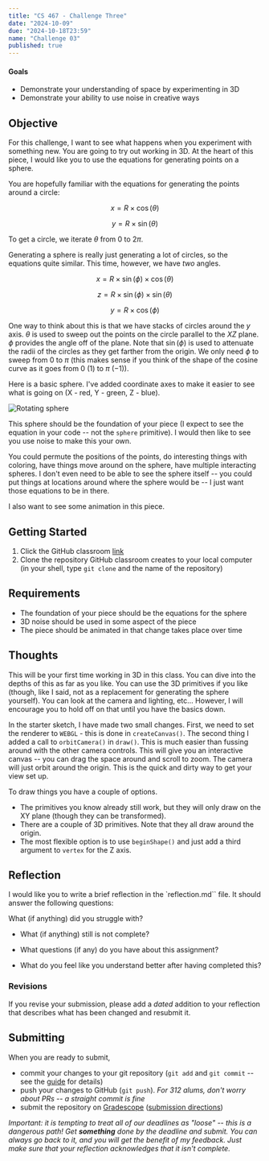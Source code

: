 ```yaml
---
title: "CS 467 - Challenge Three"
date: "2024-10-09"
due: "2024-10-18T23:59"
name: "Challenge 03"
published: true
---
```


#### Goals

- Demonstrate your understanding of space by experimenting in 3D
- Demonstrate your ability to use noise in creative ways

## Objective

For this challenge, I want to see what happens when you experiment with something new. You are going to try out working in 3D. At the heart of this piece, I would like you to use the equations for generating points on a sphere.

You are hopefully familiar with the equations for generating the points around a circle:

$$
x = R \times \cos(\theta)
$$

$$
y = R \times \sin(\theta)
$$

To get a circle, we iterate $\theta$ from $0$ to $2\pi$.

Generating a sphere is really just generating a lot of circles, so the equations quite similar. This time, however, we have _two_ angles.

$$
x = R \times \sin(\phi)\times \cos(\theta)
$$

$$
z = R  \times \sin(\phi) \times \sin(\theta)
$$

$$
y = R \times  \cos(\phi)
$$

One way to think about this is that we have stacks of circles around the $y$ axis. $\theta$ is used to sweep out the points on the circle parallel to the $XZ$ plane. $\phi$ provides the angle off of the plane. Note that $\sin(\phi)$ is used to attenuate the radii of the circles as they get farther from the origin. We only need $\phi$ to sweep from $0$ to $\pi$ (this makes sense if you think of the shape of the cosine curve as it goes from $0$ ($1$) to $\pi$ ($-1$)).

Here is a basic sphere. I've added coordinate axes to make it easier to see what is going on (X - red, Y - green, Z - blue).

![Rotating sphere](../images/challenges/challenge03/challenge03-sphere.gif)

This sphere should be the foundation of your piece (I expect to see the equation in your code -- not the `sphere` primitive). I would then like to see you use noise to make this your own.

You could permute the positions of the points, do interesting things with coloring, have things move around on the sphere, have multiple interacting spheres. I don't even need to be able to see the sphere itself -- you could put things at locations around where the sphere would be -- I just want those equations to be in there.

I also want to see some animation in this piece.

## Getting Started

1. Click the GitHub classroom [link](https://classroom.github.com/a/YEMD7C32)
1. Clone the repository GitHub classroom creates to your local computer (in your shell, type `git clone` and the name of the repository)

## Requirements

- The foundation of your piece should be the equations for the sphere
- 3D noise should be used in some aspect of the piece
- The piece should be animated in that change takes place over time

## Thoughts

This will be your first time working in 3D in this class. You can dive into the depths of this as far as you like. You can use the 3D primitives if you like (though, like I said, not as a replacement for generating the sphere yourself). You can look at the camera and lighting, etc... However, I will encourage you to hold off on that until you have the basics down.

In the starter sketch, I have made two small changes. First, we need to set the renderer to `WEBGL` - this is done in `createCanvas()`. The second thing I added a call to `orbitCamera()` in `draw()`. This is much easier than fussing around with the other camera controls. This will give you an interactive canvas -- you can drag the space around and scroll to zoom. The camera will just orbit around the origin. This is the quick and dirty way to get your view set up.

To draw things you have a couple of options.

- The primitives you know already still work, but they will only draw on the XY plane (though they can be transformed).
- There are a couple of 3D primitives. Note that they all draw around the origin.
- The most flexible option is to use `beginShape()` and just add a third argument to `vertex` for the Z axis.

## Reflection

I would like you to write a brief reflection in the `reflection.md`` file. It should answer the following questions:

What (if anything) did you struggle with?

- What (if anything) still is not complete?

- What questions (if any) do you have about this assignment?

- What do you feel like you understand better after having completed this?

### Revisions

If you revise your submission, please add a _dated_ addition to your reflection that describes what has been changed and resubmit it.

## Submitting

When you are ready to submit,

- commit your changes to your git repository (`git add` and `git commit` -- see the [guide](../resources/git) for details)
- push your changes to GitHub (`git push`). _For 312 alums, don't worry about PRs -- a straight commit is fine_
- submit the repository on [Gradescope](https://www.gradescope.com/courses/873354/assignments/5138997) ([submission directions](../resources/gradescope))

_Important: it is tempting to treat all of our deadlines as "loose" -- this is a dangerous path! Get **something** done by the deadline and submit. You can always go back to it, and you will get the benefit of my feedback. Just make sure that your reflection acknowledges that it isn't complete._

